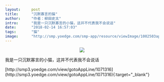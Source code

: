 ```yaml
---
layout:     post
title:      "沉默寡言的猫"
author:     "作者：柳田史太"
intro:      "我是一只沉默寡言的小猫，这并不代表我不会说话"
date:       "2018-02-14 16:57:03"
tags:       "猫"
image:      "http://smp.yoedge.com/smp-app/resource/viewImage/1002503appline.png"
---
```

<div style="text-align: center">
<p><img src="http://smp.yoedge.com/smp-app/resource/viewImage/1002503appline.png"/></p>
</div>
<p class="post-meta">
<span>我是一只沉默寡言的小猫，这并不代表我不会说话</span>
</p>
[http://smp3.yoedge.com/view/gotoAppLine/1071316](http://smp3.yoedge.com/view/gotoAppLine/1071316){:target="_blank"}


